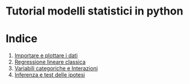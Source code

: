 # Tutorial modelli statistici in python

# Indice
1. [Importare e plottare i dati](/NoteBooks/Introduzione.ipynb)
2. [Regressione lineare classica](/NoteBooks/RegressioneLineareClassica.ipynb)
3. [Variabili categoriche e Interazioni](/NoteBooks/VariabiliCategoriche.ipynb)
4. [Inferenza e test delle ipotesi](/NoteBooks/Inferenza.ipynb)